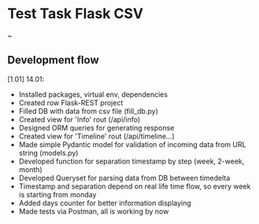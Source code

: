 # Test Task Flask CSV
~


## Development flow
[1.01] 14.01:
- Installed packages, virtual env, dependencies
- Created row Flask-REST project
- Filled DB with data from csv file (fill_db.py)
- Created view for 'Info' rout (/api/info)
- Designed ORM queries for generating response
- Created view for 'Timeline' rout (/api/timeline...)
- Made simple Pydantic model for validation of incoming data from URL string (models.py)
- Developed function for separation timestamp by step (week, 2-week, month)
- Developed Queryset for parsing data from DB between timedelta
- Timestamp and separation depend on real life time flow, so every week is starting from monday
- Added days counter for better information displaying
- Made tests via Postman, all is working by now